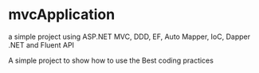 # mvcApplication
a simple project using ASP.NET MVC, DDD, EF, Auto Mapper, IoC, Dapper .NET and Fluent API

A simple project to show how to use the Best coding practices
